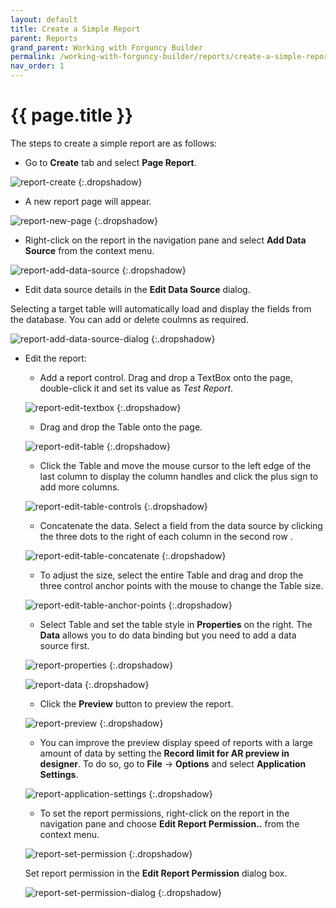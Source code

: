 ```yaml
---
layout: default
title: Create a Simple Report
parent: Reports
grand_parent: Working with Forguncy Builder
permalink: /working-with-forguncy-builder/reports/create-a-simple-report/
nav_order: 1
---
```


# {{ page.title }}

The steps to create a simple report are as follows:

- Go to **Create** tab and select **Page Report**.

![report-create](/assets/images/product-images/report-create.png)
{:.dropshadow}

- A new report page will appear.

![report-new-page](/assets/images/product-images/report-new-page.png)
{:.dropshadow}

- Right-click on the report in the navigation pane and select **Add Data Source** from the context menu. 

![report-add-data-source](/assets/images/product-images/report-add-data-source.png)
{:.dropshadow}

- Edit data source details in the **Edit Data Source** dialog. 

Selecting a target table will automatically load and display the fields from the database. You can add or delete coulmns as required.

![report-add-data-source-dialog](/assets/images/product-images/report-add-data-source-dialog.png)
{:.dropshadow}

- Edit the report:
    - Add a report control. Drag and drop a TextBox onto the page, double-click it and set its value as *Test Report*.

    ![report-edit-textbox](/assets/images/product-images/report-edit-textbox.png)
    {:.dropshadow}

    - Drag and drop the Table onto the page.

    ![report-edit-table](/assets/images/product-images/report-edit-table.png)
    {:.dropshadow}

    - Click the Table and move the mouse cursor to the left edge of the last column to display the column handles and click the plus sign to add more columns.

    ![report-edit-table-controls](/assets/images/product-images/report-edit-table-controls.png)
    {:.dropshadow}

    - Concatenate the data. Select a field from the data source by clicking the three dots to the right of each column in the second row .

    ![report-edit-table-concatenate](/assets/images/product-images/report-edit-table-concatenate.png)
    {:.dropshadow}

    - To adjust the size, select the entire Table and drag and drop the three control anchor points with the mouse to change the Table size.

    ![report-edit-table-anchor-points](/assets/images/product-images/report-edit-table-anchor-points.png)
    {:.dropshadow}

    - Select Table and set the table style in **Properties** on the right. The **Data** allows you to do data binding but you need to add a data source first.

    ![report-properties](/assets/images/product-images/report-properties.png)
    {:.dropshadow}

    ![report-data](/assets/images/product-images/report-data.png)
    {:.dropshadow}

    - Click the **Preview** button to preview the report. 

    ![report-preview](/assets/images/product-images/report-preview.png)
    {:.dropshadow}
    
    - You can improve the preview display speed of reports with a large amount of data by setting the **Record limit for AR preview in designer**. To do so, go to **File** -> **Options** and select **Application Settings**. 

    ![report-application-settings](/assets/images/product-images/report-application-settings.png)
    {:.dropshadow}

    - To set the report permissions, right-click on the report in the navigation pane and choose **Edit Report Permission..** from the context menu. 
    
    ![report-set-permission](/assets/images/product-images/report-set-permission.png)
    {:.dropshadow}

    Set report permission in the **Edit Report Permission** dialog box.

    ![report-set-permission-dialog](/assets/images/product-images/report-set-permission-dialog.png)
    {:.dropshadow}

    